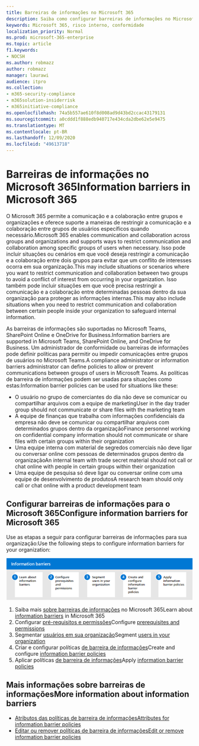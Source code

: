 ```yaml
---
title: Barreiras de informações no Microsoft 365
description: Saiba como configurar barreiras de informações no Microsoft 365.
keywords: Microsoft 365, risco interno, conformidade
localization_priority: Normal
ms.prod: microsoft-365-enterprise
ms.topic: article
f1.keywords:
- NOCSH
ms.author: robmazz
author: robmazz
manager: laurawi
audience: itpro
ms.collection:
- m365-security-compliance
- m365solution-insiderrisk
- m365initiative-compliance
ms.openlocfilehash: 74a5b557ae610f8d008ad9d43bd2ccac43179131
ms.sourcegitcommit: a0cddd1f888edb940717e434cda2dbe62e5e9475
ms.translationtype: MT
ms.contentlocale: pt-BR
ms.lasthandoff: 12/09/2020
ms.locfileid: "49613718"
---
```

# <a name="information-barriers-in-microsoft-365"></a><span data-ttu-id="3be14-104">Barreiras de informações no Microsoft 365</span><span class="sxs-lookup"><span data-stu-id="3be14-104">Information barriers in Microsoft 365</span></span>

<span data-ttu-id="3be14-105">O Microsoft 365 permite a comunicação e a colaboração entre grupos e organizações e oferece suporte a maneiras de restringir a comunicação e a colaboração entre grupos de usuários específicos quando necessário.</span><span class="sxs-lookup"><span data-stu-id="3be14-105">Microsoft 365 enables communication and collaboration across groups and organizations and supports ways to restrict communication and collaboration among specific groups of users when necessary.</span></span> <span data-ttu-id="3be14-106">Isso pode incluir situações ou cenários em que você deseja restringir a comunicação e a colaboração entre dois grupos para evitar que um conflito de interesses ocorra em sua organização.</span><span class="sxs-lookup"><span data-stu-id="3be14-106">This may include situations or scenarios where you want to restrict communication and collaboration between two groups to avoid a conflict of interest from occurring in your organization.</span></span> <span data-ttu-id="3be14-107">Isso também pode incluir situações em que você precisa restringir a comunicação e a colaboração entre determinadas pessoas dentro da sua organização para proteger as informações internas.</span><span class="sxs-lookup"><span data-stu-id="3be14-107">This may also include situations when you need to restrict communication and collaboration between certain people inside your organization to safeguard internal information.</span></span>

<span data-ttu-id="3be14-108">As barreiras de informações são suportadas no Microsoft Teams, SharePoint Online e OneDrive for Business.</span><span class="sxs-lookup"><span data-stu-id="3be14-108">Information barriers are supported in Microsoft Teams, SharePoint Online, and OneDrive for Business.</span></span> <span data-ttu-id="3be14-109">Um administrador de conformidade ou barreiras de informações pode definir políticas para permitir ou impedir comunicações entre grupos de usuários no Microsoft Teams.</span><span class="sxs-lookup"><span data-stu-id="3be14-109">A compliance administrator or information barriers administrator can define policies to allow or prevent communications between groups of users in Microsoft Teams.</span></span> <span data-ttu-id="3be14-110">As políticas de barreira de informações podem ser usadas para situações como estas:</span><span class="sxs-lookup"><span data-stu-id="3be14-110">Information barrier policies can be used for situations like these:</span></span>

- <span data-ttu-id="3be14-111">O usuário no grupo de comerciantes do dia não deve se comunicar ou compartilhar arquivos com a equipe de marketing</span><span class="sxs-lookup"><span data-stu-id="3be14-111">User in the day trader group should not communicate or share files with the marketing team</span></span>
- <span data-ttu-id="3be14-112">A equipe de finanças que trabalha com informações confidenciais da empresa não deve se comunicar ou compartilhar arquivos com determinados grupos dentro da organização</span><span class="sxs-lookup"><span data-stu-id="3be14-112">Finance personnel working on confidential company information should not communicate or share files with certain groups within their organization</span></span>
- <span data-ttu-id="3be14-113">Uma equipe interna com material de segredos comerciais não deve ligar ou conversar online com pessoas de determinados grupos dentro da organização</span><span class="sxs-lookup"><span data-stu-id="3be14-113">An internal team with trade secret material should not call or chat online with people in certain groups within their organization</span></span>
- <span data-ttu-id="3be14-114">Uma equipe de pesquisa só deve ligar ou conversar online com uma equipe de desenvolvimento de produtos</span><span class="sxs-lookup"><span data-stu-id="3be14-114">A research team should only call or chat online with a product development team</span></span>

## <a name="configure-information-barriers-for-microsoft-365"></a><span data-ttu-id="3be14-115">Configurar barreiras de informações para o Microsoft 365</span><span class="sxs-lookup"><span data-stu-id="3be14-115">Configure information barriers for Microsoft 365</span></span>

<span data-ttu-id="3be14-116">Use as etapas a seguir para configurar barreiras de informações para sua organização:</span><span class="sxs-lookup"><span data-stu-id="3be14-116">Use the following steps to configure information barriers for your organization:</span></span>

![Etapas de barreiras de informações da solução de risco interno](../media/ir-solution-ib-steps.png)

1. <span data-ttu-id="3be14-118">Saiba mais [sobre barreiras de informações](information-barriers.md) no Microsoft 365</span><span class="sxs-lookup"><span data-stu-id="3be14-118">Learn about [information barriers](information-barriers.md) in Microsoft 365</span></span>
2. <span data-ttu-id="3be14-119">Configurar [pré-requisitos e permissões](information-barriers-policies.md#prerequisites)</span><span class="sxs-lookup"><span data-stu-id="3be14-119">Configure [prerequisites and permissions](information-barriers-policies.md#prerequisites)</span></span>
3. <span data-ttu-id="3be14-120">Segmentar [usuários em sua organização](information-barriers-policies.md#part-1-segment-users)</span><span class="sxs-lookup"><span data-stu-id="3be14-120">Segment [users in your organization](information-barriers-policies.md#part-1-segment-users)</span></span>
4. <span data-ttu-id="3be14-121">Criar e configurar políticas [de barreira de informações](information-barriers-policies.md#part-2-define-information-barrier-policies)</span><span class="sxs-lookup"><span data-stu-id="3be14-121">Create and configure [information barrier policies](information-barriers-policies.md#part-2-define-information-barrier-policies)</span></span>
5. <span data-ttu-id="3be14-122">Aplicar políticas [de barreira de informações](information-barriers-policies.md#part-3-apply-information-barrier-policies)</span><span class="sxs-lookup"><span data-stu-id="3be14-122">Apply [information barrier policies](information-barriers-policies.md#part-3-apply-information-barrier-policies)</span></span>

## <a name="more-information-about-information-barriers"></a><span data-ttu-id="3be14-123">Mais informações sobre barreiras de informações</span><span class="sxs-lookup"><span data-stu-id="3be14-123">More information about information barriers</span></span>

- [<span data-ttu-id="3be14-124">Atributos das políticas de barreira de informações</span><span class="sxs-lookup"><span data-stu-id="3be14-124">Attributes for information barrier policies</span></span>](information-barriers-attributes.md)
- [<span data-ttu-id="3be14-125">Editar ou remover políticas de barreira de informações</span><span class="sxs-lookup"><span data-stu-id="3be14-125">Edit or remove information barrier policies</span></span>](information-barriers-edit-segments-policies.md)